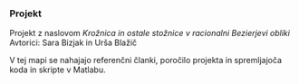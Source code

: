### Projekt

Projekt z naslovom *Krožnica in ostale stožnice v racionalni Bezierjevi obliki*
Avtorici: Sara Bizjak in Urša Blažič

V tej mapi se nahajajo referenčni članki, poročilo projekta in spremljajoča koda in skripte v Matlabu.
